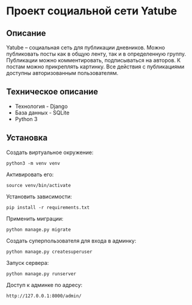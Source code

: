 # Проект социальной сети Yatube

## Описание

Yatube – социальная сеть для публикации дневников. Можно публиковать посты как в общую ленту, так и в определенную группу. Публикации можно комментировать, подписываться на авторов. К постам можно прикреплять картинку. Все действия с публикациями доступны авторизованным пользователям.

## Техническое описание

- Технология - Django
- База данных - SQLite
- Python 3

## Установка

Создать виртуальное окружение:
```
python3 -m venv venv
```
Активировать его:
```
source venv/bin/activate
```
Установить зависимости:
```
pip install -r requirements.txt
```
Применить миграции:
```
python manage.py migrate
```
Создать суперпользователя для входа в админку:
```
python manage.py createsuperuser
```
Запуск сервера:
```
python manage.py runserver
```
Доступ к админке по адресу:
```
http://127.0.0.1:8000/admin/
```